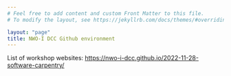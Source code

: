 ```yaml
---
# Feel free to add content and custom Front Matter to this file.
# To modify the layout, see https://jekyllrb.com/docs/themes/#overriding-theme-defaults

layout: "page"
title: NWO-I DCC Github environment
---
```

List of workshop websites:
https://nwo-i-dcc.github.io/2022-11-28-software-carpentry/
